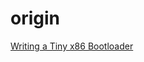 # origin 
[Writing a Tiny x86 Bootloader](https://www.joe-bergeron.com/posts/Writing%20a%20Tiny%20x86%20Bootloader/)

